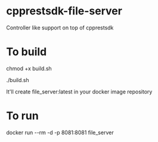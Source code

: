 # cpprestsdk-file-server
Controller like support on top of cpprestsdk

# To build
chmod +x build.sh

./build.sh

It'll create file_server:latest in your docker image repository

# To run
docker run --rm -d -p 8081:8081 file_server
